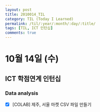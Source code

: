 ```yaml
---
layout: post
title: 2010014_TIL
category: TIL (Today I Learned)
permalink: /til/:year/:month/:day/:title/
tags: [TIL, ICT 인턴십]
comments: true
---
```

# 10월 14일 (수)

## ICT 학점연계 인턴십
### Data analysis
- [X] [COLAB] 제주, 서울 마켓 CSV 파일 만들기
